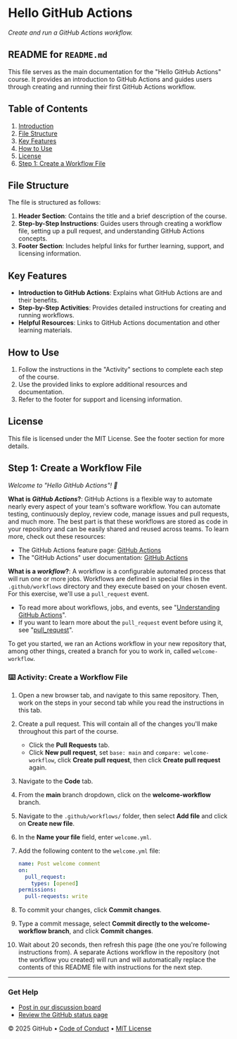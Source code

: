 # Hello GitHub Actions

_Create and run a GitHub Actions workflow._

## README for `README.md`

This file serves as the main documentation for the "Hello GitHub Actions" course. It provides an introduction to GitHub Actions and guides users through creating and running their first GitHub Actions workflow.

## Table of Contents

1. [Introduction](#hello-github-actions)
2. [File Structure](#file-structure)
3. [Key Features](#key-features)
4. [How to Use](#how-to-use)
5. [License](#license)
6. [Step 1: Create a Workflow File](#step-1-create-a-workflow-file)

## File Structure

The file is structured as follows:

1. **Header Section**: Contains the title and a brief description of the course.
2. **Step-by-Step Instructions**: Guides users through creating a workflow file, setting up a pull request, and understanding GitHub Actions concepts.
3. **Footer Section**: Includes helpful links for further learning, support, and licensing information.

## Key Features

- **Introduction to GitHub Actions**: Explains what GitHub Actions are and their benefits.
- **Step-by-Step Activities**: Provides detailed instructions for creating and running workflows.
- **Helpful Resources**: Links to GitHub Actions documentation and other learning materials.

## How to Use

1. Follow the instructions in the "Activity" sections to complete each step of the course.
2. Use the provided links to explore additional resources and documentation.
3. Refer to the footer for support and licensing information.

## License

This file is licensed under the MIT License. See the footer section for more details.

## Step 1: Create a Workflow File

_Welcome to "Hello GitHub Actions"! :wave:_

**What is _GitHub Actions_?**: GitHub Actions is a flexible way to automate nearly every aspect of your team's software workflow. You can automate testing, continuously deploy, review code, manage issues and pull requests, and much more. The best part is that these workflows are stored as code in your repository and can be easily shared and reused across teams. To learn more, check out these resources:

- The GitHub Actions feature page: [GitHub Actions](https://github.com/features/actions)
- The "GitHub Actions" user documentation: [GitHub Actions](https://docs.github.com/actions)

**What is a _workflow_?**: A workflow is a configurable automated process that will run one or more jobs. Workflows are defined in special files in the `.github/workflows` directory and they execute based on your chosen event. For this exercise, we'll use a `pull_request` event.

- To read more about workflows, jobs, and events, see "[Understanding GitHub Actions](https://docs.github.com/en/actions/learn-github-actions/understanding-github-actions)".
- If you want to learn more about the `pull_request` event before using it, see "[pull_request](https://docs.github.com/en/developers/webhooks-and-events/webhooks/webhook-events-and-payloads#pull_request)".

To get you started, we ran an Actions workflow in your new repository that, among other things, created a branch for you to work in, called `welcome-workflow`.

### :keyboard: Activity: Create a Workflow File

1. Open a new browser tab, and navigate to this same repository. Then, work on the steps in your second tab while you read the instructions in this tab.
1. Create a pull request. This will contain all of the changes you'll make throughout this part of the course.

   - Click the **Pull Requests** tab.
   - Click **New pull request**, set `base: main` and `compare: welcome-workflow`, click **Create pull request**, then click **Create pull request** again.

1. Navigate to the **Code** tab.
1. From the **main** branch dropdown, click on the **welcome-workflow** branch.
1. Navigate to the `.github/workflows/` folder, then select **Add file** and click on **Create new file**.
1. In the **Name your file** field, enter `welcome.yml`.
1. Add the following content to the `welcome.yml` file:

   ```yaml
   name: Post welcome comment
   on:
     pull_request:
       types: [opened]
   permissions:
     pull-requests: write
   ```

1. To commit your changes, click **Commit changes**.
1. Type a commit message, select **Commit directly to the welcome-workflow branch**, and click **Commit changes**.
1. Wait about 20 seconds, then refresh this page (the one you're following instructions from). A separate Actions workflow in the repository (not the workflow you created) will run and will automatically replace the contents of this README file with instructions for the next step.

---

### Get Help

- [Post in our discussion board](https://github.com/orgs/skills/discussions/categories/hello-github-actions)
- [Review the GitHub status page](https://www.githubstatus.com/)

&copy; 2025 GitHub &bull; [Code of Conduct](https://www.contributor-covenant.org/version/2/1/code_of_conduct/code_of_conduct.md) &bull; [MIT License](https://gh.io/mit)
